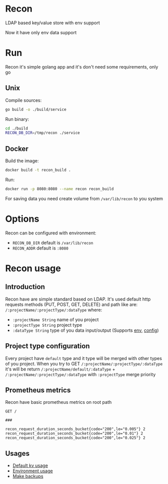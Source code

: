 # Recon
LDAP based key/value store with env support

Now it have only env data support

# Run
Recon it's simple golang app and it's don't need some requirements, only go

## Unix
Compile sources:
```bash
go build -o ./build/service
```
Run binary:
```bash
cd ./build
RECON_DB_DIR=/tmp/recon ./service
```

## Docker
Build the image:
```bash
docker build -t recon_build . 
```
Run:
```bash
docker run -p 8080:8080 --name recon recon_build
```

For saving data you need create volume from ```/var/lib/recon``` to you system
# Options

Recon can be configured with environment:
* `RECON_DB_DIR` default is `/var/lib/recon`
* `RECON_ADDR` default is `:8080`

# Recon usage

## Introduction 
Recon have are simple standard based on LDAP. 
It's used default http requests methods (PUT, POST, GET, DELETE) and path like are:
`/:projectName/:projectType/:dataType`  where:
* `:projectName String` name of you project
* `:projectType String` project type 
* `:dataType String` type of you data input/output (Supports [env](./docs/ENV.md), [config](./docs/CONFIG.md))

## Project type configuration
Every project have `default` type and it type will be merged with other types of you project.
When you try to GET `/:projectName/:projectType/:dataType` it's will be return `/:projectName/default/:dataType` + `/:projectName/:projectType/:dataType`
with `:projectType` merge priority

## Prometheus metrics
Recon have basic prometheus metrics on root path
```http request
GET /

### 

recon_request_duration_seconds_bucket{code="200",le="0.005"} 2
recon_request_duration_seconds_bucket{code="200",le="0.01"} 2
recon_request_duration_seconds_bucket{code="200",le="0.025"} 2
```

## Usages
* [Default kv usage](./docs/CONFIG.md)
* [Environment usage](./docs/ENV.md)
* [Make backups](./docs/BACKUPS.md)